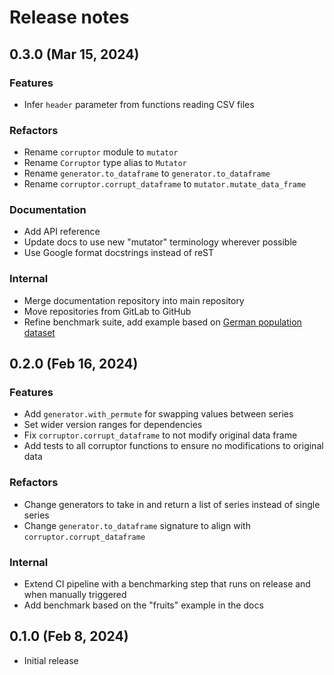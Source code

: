 # Release notes

## 0.3.0 (Mar 15, 2024)

### Features

- Infer `header` parameter from functions reading CSV files

### Refactors

- Rename `corruptor` module to `mutator`
- Rename `Corruptor` type alias to `Mutator`
- Rename `generator.to_dataframe` to `generator.to_dataframe`
- Rename `corruptor.corrupt_dataframe` to `mutator.mutate_data_frame`

### Documentation

- Add API reference
- Update docs to use new "mutator" terminology wherever possible
- Use Google format docstrings instead of reST

### Internal

- Merge documentation repository into main repository
- Move repositories from GitLab to GitHub
- Refine benchmark suite, add example based on [German population dataset](examples/german.md)

## 0.2.0 (Feb 16, 2024)

### Features

- Add `generator.with_permute` for swapping values between series
- Set wider version ranges for dependencies
- Fix `corruptor.corrupt_dataframe` to not modify original data frame
- Add tests to all corruptor functions to ensure no modifications to original data

### Refactors

- Change generators to take in and return a list of series instead of single series
- Change `generator.to_dataframe` signature to align with `corruptor.corrupt_dataframe`

### Internal

- Extend CI pipeline with a benchmarking step that runs on release and when manually triggered
- Add benchmark based on the "fruits" example in the docs

## 0.1.0 (Feb 8, 2024)

- Initial release